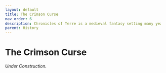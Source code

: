 ```yaml
---
layout: default
title: The Crimson Curse
nav_order: 6
description: Chronicles of Terre is a medieval fantasy setting many years in the writing.
parent: History
---
```


# The Crimson Curse



*Under Construction.*